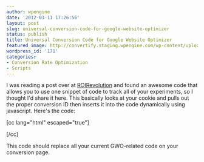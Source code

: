 ```yaml
---
author: wpengine
date: '2012-03-11 17:26:56'
layout: post
slug: universal-conversion-code-for-google-website-optimizer
status: publish
title: Universal Conversion Code for Google Website Optimizer
featured_image: http://convertify.staging.wpengine.com/wp-content/uploads/2012/03/353373_ZMnl3spGy4fpK_v0LDnCTILKw-3.jpg
wordpress_id: '171'
categories:
- Conversion Rate Optimization
- Scripts
---
```


I was reading a post over at [ROIRevolution](http://roirevolution.com) and found an awesome code that allows you to use one snippet of code to track all of your experiments, so I thought I'd share it here. This basically looks at your cookie and pulls out the proper conversion ID then inserts it into the code dynamically using javascript. Here's the code:  
  
[cc lang="html" escaped="true"]  
  
<script type="text/javascript"> function readCookie(name) { // function to read cookie var nameRegex = RegExp("(?:; |^)" + name + "=([^;]+)"); nameValue = nameRegex.exec(document.cookie); if(nameValue) { return nameValue[1]; } else { return null; } } </script>  
  
<script type="text/javascript"> (function () { try { _gaq.push(['gwo._setAccount', 'UA-XXXXXXX-Y']); var utmx = readCookie("__utmx"); var pieces = utmx.split(/(?:^|:)[^.]*(?:.|$)/); for (i = 0; i < pieces.length; i += 1) { if (pieces[i]) { _gaq.push(['gwo._trackPageview', '/' + pieces[i].substring(10) + '/goal']); } } } catch (err) { } })();  
  
(function() { var ga = document.createElement('script'); ga.type = 'text/javascript'; ga.async = true; ga.src = ('https:' == document.location.protocol ? 'https://ssl' : 'http://www') + '.google-analytics.com/ga.js'; var s = document.getElementsByTagName('script')[0]; s.parentNode.insertBefore(ga, s); })(); </script>  
  
[/cc]  
  
This code should replace all your current GWO-related code on your conversion page.

